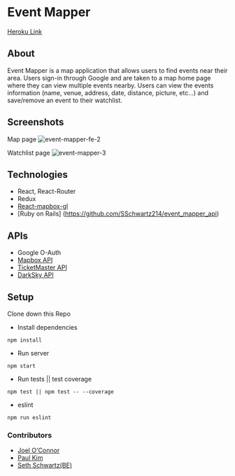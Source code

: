 # Event Mapper

[Heroku Link](https://event-mapper-fe.herokuapp.com/)

## About
Event Mapper is a map application that allows users to find events near their area. Users sign-in through Google and are taken to a map home page where they can view multiple events nearby.  Users can view the events information (name, venue, address, date, distance, picture, etc...) and save/remove an event to their watchlist.

## Screenshots

Map page
![event-mapper-fe-2](https://user-images.githubusercontent.com/35910428/47851268-c042b000-dd9d-11e8-8b8c-3e33278c958d.gif)

Watchlist page
![event-mapper-3](https://user-images.githubusercontent.com/35910428/47851253-b3be5780-dd9d-11e8-9eaa-17592d6b57d7.gif)


## Technologies
* React, React-Router
* Redux
* [React-mapbox-gl](https://github.com/alex3165/react-mapbox-gl/blob/master/docs/API.md)
* [Ruby on Rails] (https://github.com/SSchwartz214/event_mapper_api)

## APIs
* Google O-Auth
* [Mapbox API](https://www.mapbox.com/mapbox-gl-js/api/)
* [TicketMaster API](https://developer.ticketmaster.com/products-and-docs/apis/discovery-api/v2/)
* [DarkSky API](https://darksky.net/dev/docs)


## Setup
Clone down this Repo
* Install dependencies
```
npm install
```
* Run server
```
npm start
```
* Run tests || test coverage
```
npm test || npm test -- --coverage
```
* eslint
```
npm run eslint
```

### Contributors
* [Joel O'Connor](https://github.com/JoOCon)
* [Paul Kim](https://github.com/sojurner)
* [Seth Schwartz(BE)](https://github.com/SSchwartz214)
